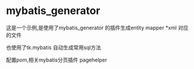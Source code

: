 # mybatis_generator

这是一个示例,是使用了mybatis_generator 的插件生成entity mapper *xml  对应的文件

也使用了tk.mybatis 自动生成常用sql方法

配置pom,相关mybatis分页插件
pagehelper 
